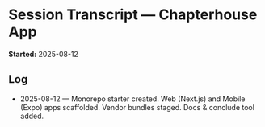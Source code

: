 
# Session Transcript — Chapterhouse App
**Started:** 2025-08-12

## Log
- 2025-08-12 — Monorepo starter created. Web (Next.js) and Mobile (Expo) apps scaffolded. Vendor bundles staged. Docs & conclude tool added.
